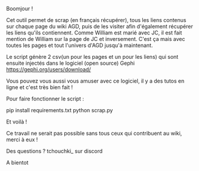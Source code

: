 Boomjour !

Cet outil permet de scrap (en français récupérer), tous les liens contenus sur chaque page du wiki AGD,
puis de les visiter afin d'également récupérer les liens qu'ils contiennent. Comme William est marié avec JC,
il est fait mention de William sur la page de JC et inversement. C'est ça mais avec toutes les pages et tout l'univers
d'AGD jusqu'à maintenant.

Le script génère 2 csv(un pour les pages et un pour les liens) qui sont ensuite injectés dans le logiciel (open source) Gephi
https://gephi.org/users/download/

Vous pouvez vous aussi vous amuser avec ce logiciel, il y a des tutos en ligne et c'est très bien fait !

Pour faire fonctionner le script : 

pip install requirements.txt
python scrap.py

Et voilà !

Ce travail ne serait pas possible sans tous ceux qui contribuent au wiki, merci à eux !

Des questions ? tchouchki_ sur discord

A bientot
